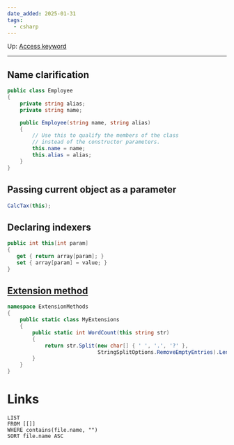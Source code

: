 ```yaml
---
date_added: 2025-01-31
tags:
  - csharp
---
```

Up: [Access keyword](Access%20keyword.md)
___
## Name clarification

```cs
public class Employee
{
    private string alias;
    private string name;

    public Employee(string name, string alias)
    {
        // Use this to qualify the members of the class
        // instead of the constructor parameters.
        this.name = name;
        this.alias = alias;
    }
}
```

## Passing current object as a parameter

 ```csharp
 CalcTax(this);
 ```

## Declaring indexers

 ```csharp
 public int this[int param]
{
    get { return array[param]; }
    set { array[param] = value; }
}
 ```

## [Extension method](Extension%20method.md)

```cs
namespace ExtensionMethods
{
    public static class MyExtensions
    {
        public static int WordCount(this string str)
        {
            return str.Split(new char[] { ' ', '.', '?' },
                             StringSplitOptions.RemoveEmptyEntries).Length;
        }
    }
}
```

# Links
```dataview
LIST
FROM [[]]
WHERE contains(file.name, "")
SORT file.name ASC
```
